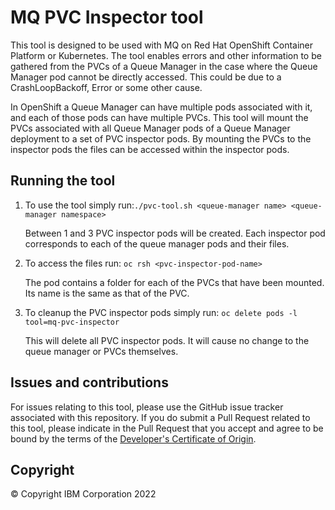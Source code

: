 # MQ PVC Inspector tool

This tool is designed to be used with MQ on Red Hat OpenShift Container Platform or Kubernetes.
The tool enables errors and other information to be gathered from the PVCs of a Queue Manager in the case where the Queue Manager pod cannot be directly accessed.
This could be due to a CrashLoopBackoff, Error or some other cause.

In OpenShift a Queue Manager can have multiple pods associated with it, and each of those pods can have multiple PVCs.
This tool will mount the PVCs associated with all Queue Manager pods of a Queue Manager deployment to a set of PVC inspector pods.
By mounting the PVCs to the inspector pods the files can be accessed within the inspector pods.


## Running the tool

1. To use the tool simply run:`./pvc-tool.sh <queue-manager name> <queue-manager namespace>`

    Between 1 and 3 PVC inspector pods will be created.
    Each inspector pod corresponds to each of the queue manager pods and their files.

1. To access the files run: 
`oc rsh <pvc-inspector-pod-name>`

    The pod contains a folder for each of the PVCs that have been mounted.
    Its name is the same as that of the PVC.

1. To cleanup the PVC inspector pods simply run:
`oc delete pods -l tool=mq-pvc-inspector`

    This will delete all PVC inspector pods. It will cause no change to the queue manager or PVCs themselves.

## Issues and contributions

For issues relating to this tool, please use the GitHub issue tracker associated with this repository. If you do submit a Pull Request related to this tool, please indicate in the Pull Request that you accept and agree to be bound by the terms of the [Developer's Certificate of Origin](DCO1.1.txt).

## Copyright

© Copyright IBM Corporation 2022